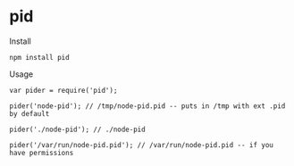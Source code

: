 pid
===

Install

    npm install pid

Usage

    var pider = require('pid');

    pider('node-pid'); // /tmp/node-pid.pid -- puts in /tmp with ext .pid by default

    pider('./node-pid'); // ./node-pid

    pider('/var/run/node-pid.pid'); // /var/run/node-pid.pid -- if you have permissions
